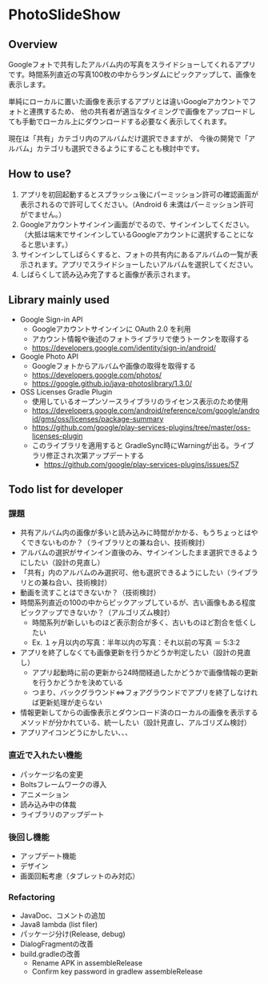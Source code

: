 # PhotoSlideShow

## Overview

Googleフォトで共有したアルバム内の写真をスライドショーしてくれるアプリです。時間系列直近の写真100枚の中からランダムにピックアップして、画像を表示します。  

単純にローカルに置いた画像を表示するアプリとは違いGoogleアカウントでフォトと連携するため、
他の共有者が適当なタイミングで画像をアップロードしても手動でローカル上にダウンロードする必要なく表示してくれます。

現在は「共有」カテゴリ内のアルバムだけ選択できますが、
今後の開発で「アルバム」カテゴリも選択できるようにすることも検討中です。

## How to use?

1. アプリを初回起動するとスプラッシュ後にパーミッション許可の確認画面が表示されるので許可してください。（Android 6 未満はパーミッション許可がでません。）
1. Googleアカウントサインイン画面がでるので、サインインしてください。（大抵は端末でサインインしているGoogleアカウントに選択することになると思います。）
1. サインインしてしばらくすると、フォトの共有内にあるアルバムの一覧が表示されます。アプリでスライドショーしたいアルバムを選択してください。
1. しばらくして読み込み完了すると画像が表示されます。

## Library mainly used
- Google Sign-in API
  - Googleアカウントサインインに OAuth 2.0 を利用
  - アカウント情報や後述のフォトライブラリで使うトークンを取得する
  - https://developers.google.com/identity/sign-in/android/
- Google Photo API
  - Googleフォトからアルバムや画像の取得を取得する
  - https://developers.google.com/photos/
  - https://google.github.io/java-photoslibrary/1.3.0/
- OSS Licenses Gradle Plugin
  - 使用しているオープンソースライブラリのライセンス表示のため使用
  - https://developers.google.com/android/reference/com/google/android/gms/oss/licenses/package-summary
  - https://github.com/google/play-services-plugins/tree/master/oss-licenses-plugin
  - このライブラリを適用すると GradleSync時にWarningが出る。ライブラリ修正され次第アップデートする
    - https://github.com/google/play-services-plugins/issues/57

## Todo list for developer

### 課題
- 共有アルバム内の画像が多いと読み込みに時間がかかる、もうちょっとはやくできないものか？（ライブラリとの兼ね合い、技術検討）
- アルバムの選択がサインイン直後のみ、サインインしたまま選択できるようにしたい（設計の見直し）
- 「共有」内のアルバムのみ選択可、他も選択できるようにしたい（ライブラリとの兼ね合い、技術検討）
- 動画を流すことはできないか？（技術検討）
- 時間系列直近の100の中からピックアップしているが、古い画像もある程度ピックアップできないか？（アルゴリズム検討）
  - 時間系列が新しいものほど表示割合が多く、古いものほど割合を低くしたい
  - Ex. １ヶ月以内の写真：半年以内の写真：それ以前の写真 ＝ 5:3:2
- アプリを終了しなくても画像更新を行うかどうか判定したい（設計の見直し）
  - アプリ起動時に前の更新から24時間経過したかどうかで画像情報の更新を行うかどうかを決めている
  - つまり、バックグラウンド⇔フォアグラウンドでアプリを終了しなければ更新処理が走らない
- 情報更新してからの画像表示とダウンロード済のローカルの画像を表示するメソッドが分かれている、統一したい（設計見直し、アルゴリズム検討）
- アプリアイコンどうにかしたい、、、

### 直近で入れたい機能
- パッケージ名の変更
- Boltsフレームワークの導入
- アニメーション
- 読み込み中の体裁
- ライブラリのアップデート

### 後回し機能
- アップデート機能
- デザイン
- 画面回転考慮（タブレットのみ対応）

### Refactoring
- JavaDoc、コメントの追加
- Java8 lambda (list filer)
- パッケージ分け(Release, debug)
- DialogFragmentの改善
- build.gradleの改善
  - Rename APK in assembleRelease
  - Confirm key password in gradlew assembleRelease